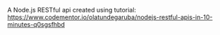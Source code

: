 A Node.js RESTful api created using tutorial: https://www.codementor.io/olatundegaruba/nodejs-restful-apis-in-10-minutes-q0sgsfhbd
